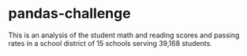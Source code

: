 # pandas-challenge
This is an analysis of the student math and reading scores and passing rates in a school district of 15 schools serving 39,168 students. 
